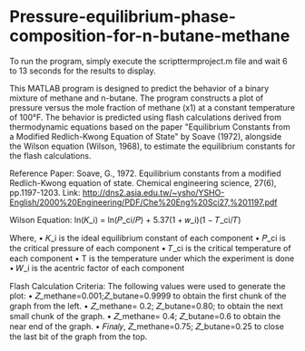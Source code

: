# Pressure-equilibrium-phase-composition-for-n-butane-methane

To run the program, simply execute the scripttermproject.m file and wait 6 to 13 seconds for the results to display.

This MATLAB program is designed to predict the behavior of a binary mixture of methane and n-butane. The program constructs a plot of pressure versus the mole fraction of methane (x1) at a constant temperature of 100°F. The behavior is predicted using flash calculations derived from thermodynamic equations based on the paper "Equilibrium Constants from a Modified Redlich-Kwong Equation of State" by Soave (1972), alongside the Wilson equation (Wilson, 1968), to estimate the equilibrium constants for the flash calculations.

Reference Paper: Soave, G., 1972. Equilibrium constants from a modified Redlich-Kwong equation of state. Chemical engineering science, 27(6), pp.1197-1203.
Link: http://dns2.asia.edu.tw/~ysho/YSHO-English/2000%20Engineering/PDF/Che%20Eng%20Sci27,%201197.pdf

Wilson Equation:
ln(𝐾_i) = ln(𝑃_ci/𝑃) + 5.37(1 + 𝑤_i)(1 − 𝑇_ci/𝑇)

Where,
• 𝐾_i is the ideal equilibrium constant of each component
• 𝑃_ci is the critical pressure of each component
• 𝑇_ci is the critical temperature of each component
• T is the temperature under which the experiment is done
• 𝑊_i is the acentric factor of each component


Flash Calculation Criteria:
The following values were used to generate the plot:
• 𝑍_methane=0.001;𝑍_butane=0.9999 to obtain the first chunk of the graph from the left.
• 𝑍_methane= 0.2; 𝑍_butane=0.80; to obtain the next small chunk of the graph.
• 𝑍_methane= 0.4; 𝑍_butane=0.6 to obtain the near end of the graph.
• 𝐹𝑖𝑛𝑎𝑙𝑦, 𝑍_methane=0.75; 𝑍_butane=0.25 to close the last bit of the graph from the top.
